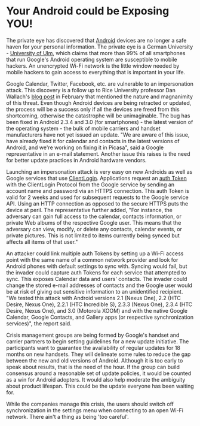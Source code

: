 # Your Android could be Exposing YOU!

The private eye has discovered that <a href="http://android.com/">Android</a> devices are no longer a safe haven for your personal information. The private eye is a German University - <a href="http://www.uni-ulm.de/en/in/mi/staff/koenings/catching-authtokens.html">University of Ulm</a>, which claims that more than 99% of all smartphones that run Google's Android operating system are susceptible to mobile hackers. An unencrypted Wi-Fi network is the little window needed by mobile hackers to gain access to everything that is important in your life. 

Google Calendar, Twitter, Facebook, etc. are vulnerable to an impersonation attack. This discovery is a follow up to Rice University professor Dan Wallach's <a href="http://www.freedom-to-tinker.com/blog/dwallach/things-overheard-wifi-my-android-smartphone">blog post</a> in February that mentioned the nature and magnanimity of this threat. Even though Android devices are being retracted or updated, the process will be a success only if all the devices are freed from this shortcoming, otherwise the catastrophe will be unimaginable. The bug has been fixed in Android 2.3.4 and 3.0 (for smartphones) - the latest version of the operating system - the bulk of mobile carriers and handset manufacturers have not yet issued an update. "We are aware of this issue, have already fixed it for calendar and contacts in the latest versions of Android, and we're working on fixing it in Picasa", said a Google representative in an e-mail statement. Another issue this raises is the need for better update practices in Android hardware vendors.

Launching an impersonation attack is very easy on new Androids as well as Google services that use <a href="http://code.google.com/apis/accounts/docs/AuthForInstalledApps.html">ClientLogin</a>. Applications request an <a href="http://en.wikipedia.org/wiki/Security_token">auth Token</a> with the ClientLogin Protocol from the Google service by sending an account name and password via an HTTPS connection. This auth Token is valid for 2 weeks and used for subsequent requests to the Google service API. Using an HTTP connection as opposed to the secure HTTPS puts the device at peril. The representative further added, "For instance, the adversary can gain full access to the calendar, contacts information, or private Web albums of the respective Google user. This means that the adversary can view, modify, or delete any contacts, calendar events, or private pictures. This is not limited to items currently being synced but affects all items of that user."

An attacker could link multiple auth Tokens by setting up a Wi-Fi access point with the same name of a common network provider and look for Android phones with default settings to sync with. Syncing would fail, but the invader could capture auth Tokens for each service that attempted to sync. This exposes Calendar data and users' contacts. The invader could change the stored e-mail addresses of contacts and the Google user would be at risk of giving out sensitive information to an unidentified recipient. "We tested this attack with Android versions 2.1 (Nexus One), 2.2 (HTC Desire, Nexus One), 2.2.1 (HTC Incredible S), 2.3.3 (Nexus One), 2.3.4 (HTC Desire, Nexus One), and 3.0 (Motorola XOOM) and with the native Google Calendar, Google Contacts, and Gallery apps (or respective synchronization services)", the report said.

Crisis management groups are being formed by Google's handset and carrier partners to begin setting guidelines for a new update initiative. The participants want to guarantee the availability of regular updates for 18 months on new handsets. They will delineate some rules to reduce the gap between the new and old versions of Android. Although it is too early to speak about results, that is the need of the hour. If the group can build consensus around a reasonable set of update policies, it would be counted as a win for Android adopters. It would also help moderate the ambiguity about product lifespan. This could be the update everyone has been waiting for. 

While the companies manage this crisis, the users should switch off synchronization in the settings menu when connecting to an open Wi-Fi network. There ain't a thing as being 'too careful'.
